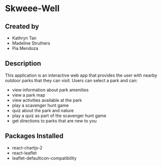 # Skweee-Well

## Created by
- Kathryn Tan
- Madeline Struthers
- Pia Mendoza

## Description
This application is an interactive web app that provides the user with nearby outdoor parks that they can visit. Users can select a park and can:
- view information about park amenities
- view a park map
- view activities available at the park
- play a scavenger hunt game 
- quiz about the park and nature
- play a quiz as part of the scavenger hunt game
- get directions to parks that are new to you

## Packages Installed
- react-chartjs-2
- react-leaflet
- leaflet-defaulticon-compatibility
